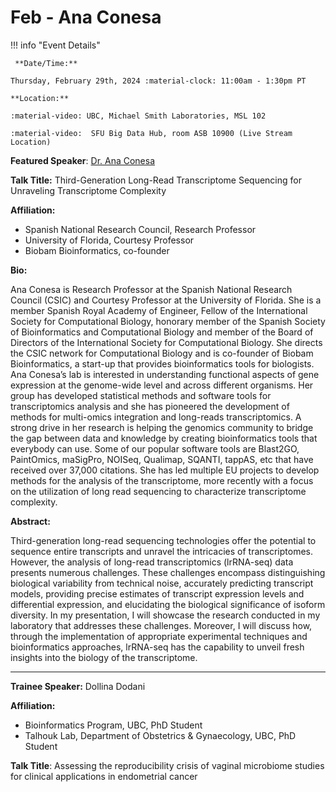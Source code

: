 # Feb - Ana Conesa

!!! info "Event Details"

     **Date/Time:**

    Thursday, February 29th, 2024 :material-clock: 11:00am - 1:30pm PT

    **Location:**

    :material-video: UBC, Michael Smith Laboratories, MSL 102

    :material-video:  SFU Big Data Hub, room ASB 10900 (Live Stream Location)

**Featured Speaker**: [Dr. Ana Conesa](http://conesalab.org/)

**Talk Title:** Third-Generation Long-Read Transcriptome Sequencing for Unraveling Transcriptome Complexity

<!-- ![type:video](https://www.youtube.com/embed/<CODE>) -->

**Affiliation:**

- Spanish National Research Council, Research Professor
- University of Florida, Courtesy Professor
- Biobam Bioinformatics, co-founder

**Bio:**

Ana Conesa is Research Professor at the Spanish National Research Council (CSIC) and Courtesy Professor at the University of Florida. She is a member Spanish Royal Academy of Engineer, Fellow of the International Society for Computational Biology, honorary member of the Spanish Society of Bioinformatics and Computational Biology and member of the Board of Directors of the International Society for Computational Biology. She directs the CSIC network for Computational Biology and is co-founder of Biobam Bioinformatics, a start-up that provides bioinformatics tools for biologists. Ana Conesa’s lab is interested in understanding functional aspects of gene expression at the genome-wide level and across different organisms. Her group has developed statistical methods and software tools for transcriptomics analysis and she has pioneered the development of methods for multi-omics integration and long-reads transcriptomics. A strong drive in her research is helping the genomics community to bridge the gap between data and knowledge by creating bioinformatics tools that everybody can use. Some of our popular software tools are Blast2GO, PaintOmics, maSigPro, NOISeq, Qualimap, SQANTI, tappAS, etc that have received over 37,000 citations. She has led multiple EU projects to develop methods for the analysis of the transcriptome, more recently with a focus on the utilization of long read sequencing to characterize transcriptome complexity.

**Abstract:**

Third-generation long-read sequencing technologies offer the potential to sequence entire transcripts and unravel the intricacies of transcriptomes. However, the analysis of long-read transcriptomics (lrRNA-seq) data presents numerous challenges. These challenges encompass distinguishing biological variability from technical noise, accurately predicting transcript models, providing precise estimates of transcript expression levels and differential expression, and elucidating the biological significance of isoform diversity. In my presentation, I will showcase the research conducted in my laboratory that addresses these challenges. Moreover, I will discuss how, through the implementation of appropriate experimental techniques and bioinformatics approaches, lrRNA-seq has the capability to unveil fresh insights into the biology of the transcriptome.

---

**Trainee Speaker:** Dollina Dodani

**Affiliation:** 

- Bioinformatics Program, UBC, PhD Student
- Talhouk Lab, Department of Obstetrics & Gynaecology, UBC, PhD Student

**Talk Title**: Assessing the reproducibility crisis of vaginal microbiome studies for clinical applications in endometrial cancer

